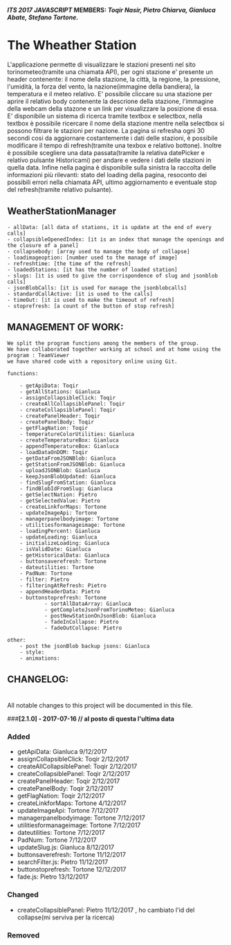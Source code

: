 ***ITS 2017***
***JAVASCRIPT***
**MEMBERS: *Toqir Nasir, Pietro Chiarva, Gianluca Abate, Stefano Tortone.***




The Wheather Station
========================

L'applicazione permette di visualizzare le stazioni presenti nel sito
torinometeo(tramite una chiamata API), per ogni stazione e' presente un header
contenente: il nome della stazione, la città, la regione, la pressione,
l'umidità, la forza del vento, la nazione(immagine della bandiera), la
temperatura e il meteo relativo.
E' possibile cliccare su una stazione per aprire il relativo body contenente la
descrione della stazione, l'immagine della webcam della stazone e un link per
visualizzare la posizione di essa.
E' disponibile un sistema di ricerca tramite textbox e selectbox, nella
textbox è possibile ricercare il nome della stazione mentre nella selectbox
si possono filtrare le stazioni per nazione.
La pagina si refresha ogni 30 secondi cosi da aggiornare costantemente i dati
delle stazioni, è possibile modificare il tempo di refresh(tramite una
texbox e relativo bottone).
Inoltre è possibile scegliere una data passata(tramite la relativa datePicker
e relativo pulsante Historicami) per andare e vedere i dati delle stazioni in
quella data.
Infine nella pagina è disponibile sulla sinistra la raccolta delle
informazioni più rilevanti: stato del loading della pagina, resoconto dei
possibili errori nella chiamata API, ultimo aggiornamento e eventuale stop del
refresh(tramite relativo pulsante).




**WeatherStationManager**
-----------------------


	- allData: [all data of stations, it is update at the end of every calls]
	- collapsibleOpenedIndex: [it is an index that manage the openings and the closure of a panel]
    - collapsebody: [array used to manage the body of collapse]
	- loadimageoption: [number used to the manage of image]
	- refreshtime: [the time of the refresh]
	- loadedStations: [it has the number of loaded station]
	- slugs: [it is used to give the corrispondence of slug and jsonblob calls]
	- jsonBlobCalls: [it is used for manage the jsonblobcalls]
	- standardCallActive: [it is used to the calls]
	- timeOut: [it is used to make the timeout of refresh]
	- stoprefresh: [a count of the button of stop refresh]










**MANAGEMENT OF WORK:**
-----------------------

    We split the program functions among the members of the group.
    We have collaborated together working at school and at home using the program : TeamViewer
    we have shared code with a repository online using Git.

    functions:

        - getApiData: Toqir
        - getAllStations: Gianluca
        - assignCollapsibleClick: Toqir
        - createAllCollapsiblePanel: Toqir
        - createCollapsiblePanel: Toqir
        - createPanelHeader: Toqir
        - createPanelBody: Toqir
        - getFlagNation: Toqir
        - temperatureColorUtilities: Gianluca
        - createTemperatureBox: Gianluca
        - appendTemperatureBox: Gianluca
        - loadDataOnDOM: Toqir
        - getDataFromJSONBlob: Gianluca
        - getStationFromJSONBlob: Gianluca
        - uploadJSONBlob: Gianluca
        - keepJsonBlobUpdated: Gianluca
        - findSlugFromStation: Gianluca
        - findBlobIdFromSlug: Gianluca
        - getSelectNation: Pietro
        - getSelectedValue: Pietro
        - createLinkforMaps: Tortone
        - updateImageApi: Tortone
        - managerpanelbodyimage: Tortone
        - utilitiesformanageimage: Tortone
        - loadingPercent: Gianluca
        - updateLoading: Gianluca
        - initializeLoading: Gianluca
        - isValidDate: Gianluca
        - getHistoricalData: Gianluca
        - buttonsaverefresh: Tortone
        - dateutilities: Tortone
        - PadNum: Tortone
        - filter: Pietro
        - filteringAtRefresh: Pietro
        - appendHeaderData: Pietro
        - buttonstoprefresh: Tortone
				- sortAllDataArray: Gianluca
				- getCompleteJsonFromTorinoMeteo: Gianluca
				- postNewStationOnJsonBlob: Gianluca
				- fadeInCollapse: Pietro
				- fadeOutCollapse: Pietro

    other:
        - post the jsonBlob backup jsons: Gianluca
        - style:
        - animations:




**CHANGELOG:**
--------------

#
All notable changes to this project will be documented in this file.

###**[2.1.0] - 2017-07-16 // al posto di questa l'ultima data**
### Added
- getApiData: Gianluca 9/12/2017
- assignCollapsibleClick: Toqir 2/12/2017
- createAllCollapsiblePanel: Toqir 2/12/2017
- createCollapsiblePanel: Toqir 2/12/2017
- createPanelHeader: Toqir 2/12/2017
- createPanelBody: Toqir 2/12/2017
- getFlagNation: Toqir 2/12/2017
- createLinkforMaps: Tortone 4/12/2017
- updateImageApi: Tortone  7/12/2017
- managerpanelbodyimage: Tortone  7/12/2017
- utilitiesformanageimage: Tortone  7/12/2017
- dateutilities: Tortone 7/12/2017
- PadNum: Tortone 7/12/2017
- updateSlug.js: Gianluca 8/12/2017
- buttonsaverefresh: Tortone 11/12/2017
- searchFilter.js: Pietro 11/12/2017
- buttonstoprefresh: Tortone 12/12/2017
- fade.js: Pietro 13/12/2017

### Changed
- createCollapsiblePanel: Pietro 11/12/2017 , ho cambiato l'id del collapse(mi serviva per la ricerca)
### Removed
